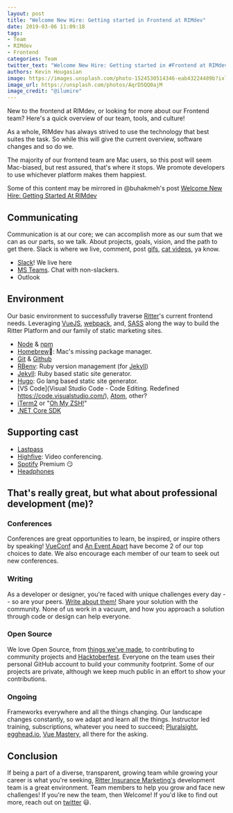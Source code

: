 ```yaml
---
layout: post
title: "Welcome New Hire: Getting started in Frontend at RIMdev"
date: 2019-03-06 11:09:18
tags:
- Team
- RIMdev
- Frontend
categories: Team
twitter_text: "Welcome New Hire: Getting started in #Frontend at RIMdev"
authors: Kevin Hougasian
image: https://images.unsplash.com/photo-1524530514346-eab43224489b?ixlib=rb-1.2.1&ixid=eyJhcHBfaWQiOjEyMDd9&auto=format&fit=crop&w=2800&q=80
image_url: https://unsplash.com/photos/AqrD5QQ0ajM
image_credit: "@ilumire"
---
```


New to the frontend at RIMdev, or looking for more about our Frontend team? Here's a quick overview of our team, tools, and culture!

As a whole, RIMdev has always strived to use the technology that best suites the task. So while this will give the current overview, software changes and so do we.

The majority of our frontend team are Mac users, so this post will seem Mac-biased, but rest assured, that's where it stops. We promote developers to use whichever platform makes them happiest.

Some of this content may be mirrored in @buhakmeh's post [Welcome New Hire: Getting Started At RIMdev
](/welcome-new-hire-getting-started-at-rimdev/)

## Communicating

Communication is at our core; we can accomplish more as our sum that we can as our parts, so we talk. About projects, goals, vision, and the path to get there. Slack is where we live, comment, post [gifs](https://giphy.com), [cat videos](https://www.youtube.com/watch?v=5dsGWM5XGdg), ya know.

- [Slack](https://slack.com/)! We live here
- [MS Teams](https://products.office.com/en-us/microsoft-teams/group-chat-software). Chat with non-slackers.
- Outlook

## Environment

Our basic environment to successfully traverse [Ritter](https://ritterim.com)'s current frontend needs. Leveraging [VueJS](https://vuejs.org/), [webpack](https://webpack.js.org/), and, [SASS](https://sass-lang.com/) along the way to build the Ritter Platform and our family of static marketing sites.

- [Node](https://nodejs.org/en/download) & [npm](https://www.npmjs.com/)
- [Homebrew](https://docs.brew.sh/Installation)🍺: Mac's missing package manager.
- [Git](https://www.git-scm.com/) & [Github](https://github.com)
- [RBenv](https://github.com/rbenv/rbenv): Ruby version management (for [Jekyll](https://jekyllrb.com/))
- [Jekyll](https://jekyllrb.com/): Ruby based static site generator.
- [Hugo](https://gohugo.io/getting-started/quick-start/): Go lang based static site generator.
- [VS Code](Visual Studio Code - Code Editing. Redefined
https://code.visualstudio.com/), [Atom](https://atom.io/), other?
- [iTerm2](https://www.iterm2.com/) or "[Oh My ZSH!](https://ohmyz.sh/)"
- [.NET Core SDK](https://dotnet.microsoft.com/download)

## Supporting cast

- [Lastpass](https://www.lastpass.com/)
- [Highfive](https://highfive.com): Video conferencing.
- [Spotify](https://spotify.com) Premium 😏
- [Headphones](https://www.cnet.com/topics/headphones/products/)

## That's really great, but what about professional development (me)?

### Conferences

Conferences are great opportunities to learn, be inspired, or inspire others by speaking! [VueConf](http://www.vueconf.us/) and [An Event Apart](https://aneventapart.com/) have become 2 of our top choices to date. We also encourage each member of our team to seek out new conferences.

### Writing

As a developer or designer, you're faced with unique challenges every day -- so are your peers. [Write about them!](https://rimdev.io) Share your solution with the community. None of us work in a vacuum, and how you approach a solution through code or design can help everyone.

### Open Source

We love Open Source, from [things we've made](https://rimdev.io/open-source/), to contributing to community projects and [Hacktoberfest](https://hacktoberfest.digitalocean.com/). Everyone on the team uses their personal GitHub account to build your community footprint. Some of our projects are private, although we keep much public in an effort to show your contributions.

### Ongoing

Frameworks everywhere and all the things changing. Our landscape changes constantly, so we adapt and learn all the things. Instructor led training, subscriptions, whatever you need to succeed; [Pluralsight](https://www.pluralsight.com/), [egghead.io](https://egghead.io/), [Vue Mastery](https://www.vuemastery.com/), all there for the asking.

## Conclusion

If being a part of a diverse, transparent, growing team while growing your career is what you're seeking, [Ritter Insurance Marketing's](https://ritterim.com) development team is a great environment. Team members to help you grow and face new challenges! If you're new the team, then Welcome! If you'd like to find out more, reach out on [twitter](https://twitter.com) 😃.

